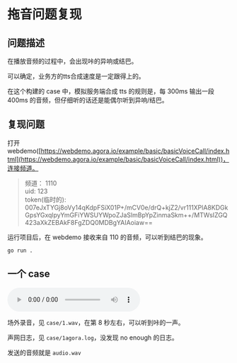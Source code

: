 # 拖音问题复现

## 问题描述
在播放音频的过程中，会出现咔的异响或结巴。

可以确定，业务方的tts合成速度是一定跟得上的。

在这个构建的 case 中，模拟服务端合成 tts 的规则是，每 300ms 输出一段 400ms 的音频，但仔细听的话还是能偶尔听到异响/结巴。

## 复现问题

打开 webdemo([https://webdemo.agora.io/example/basic/basicVoiceCall/index.html](https://webdemo.agora.io/example/basic/basicVoiceCall/index.html))，连接频道。

> 频道：  1110   
> uid:   123    
> token(临时的): 007eJxTYGj8oVy14qKdpFSiX01P+/mCV0e/drQ+kjZ2/vr111XPlA8KDGkGpsYGxqlpyYmGFiYWSUYWpoZJaSlmBpYpZinmaSkm++/MTWsIZGQ423aXkZEBAkF8FgZDQ0MDBgYAIAoiaw==

运行项目后，在 webdemo 接收来自 110 的音频，可以听到结巴的现象。
```shell
go run .
```

## 一个 case
<audio controls>
  <source src="case/1.wav" type="audio/wave">
Your browser does not support the audio element.
</audio>

场外录音，见 `case/1.wav`，在第 8 秒左右，可以听到咔的一声。

声网日志，见 `case/1agora.log`，没发现 no enough 的日志。

发送的音频就是 `audio.wav`

